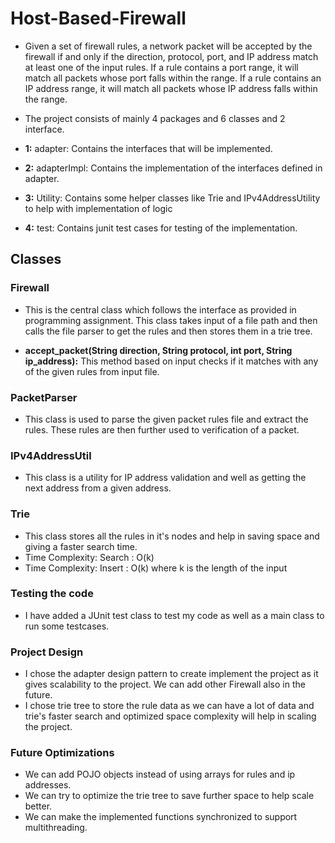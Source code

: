 # Host-Based-Firewall

* Given a set of firewall rules, a network packet will be accepted by the firewall if and only if the direction, protocol, port, and IP address match at least one of the input rules. If a rule contains
a port range, it will match all packets whose port falls within the range. If a rule contains an IP
address range, it will match all packets whose IP address falls within the range.

* The project consists of mainly 4 packages and 6 classes and 2 interface.
*	**1:** adapter: Contains the interfaces that will be implemented.

*	**2:** adapterImpl: Contains the implementation of the interfaces defined in adapter.

*	**3:** Utility: Contains some helper classes like Trie and IPv4AddressUtility to help with implementation of logic

*	**4:** test: Contains junit test cases for testing of the implementation.

## Classes

### Firewall
- This is the central class which follows the interface as provided in programming assignment. This class takes input of a file path and then calls the file parser to get the rules and then stores them in a trie tree.

- **accept_packet(String direction, String protocol, int port, String ip_address):** This method based on input checks if it matches with any of the given rules from input file.

### PacketParser
- This class is used to parse the given packet rules file and extract the rules. These rules are then further used to verification of a packet.

### IPv4AddressUtil
- This class is a utility for IP address validation and well as getting the next address from a given address.

### Trie
- This class stores all the rules in it's nodes and help in saving space and giving a faster search time.
- Time Complexity: Search : O(k)
- Time Complexity: Insert : O(k) 
where k is the length of the input

### Testing the code 
- I have added a JUnit test class to test my code as well as a main class to run some testcases.

### Project Design
- I chose the adapter design pattern to create implement the project as it gives scalability to the project. We can add other Firewall also in the future.
- I chose trie tree to store the rule data as we can have a lot of data and trie's faster search and optimized space complexity will help in scaling the project. 

### Future Optimizations
- We can add POJO objects instead of using arrays for rules and ip addresses. 
- We can try to optimize the trie tree to save further space to help scale better.
- We can make the implemented functions synchronized to support multithreading.

